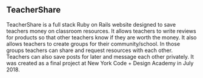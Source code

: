 ## TeacherShare

TeacherShare is a full stack Ruby on Rails website designed to save teachers money on classroom resources. It allows teachers to write reviews for products so that other teachers know if they are worth the money. It also allows teachers to create groups for their community/school. In those groups teachers can share and request resources with each other. Teachers can also save posts for later and message each other privately. It was created as a final project at New York Code + Design Academy in July 2018.



